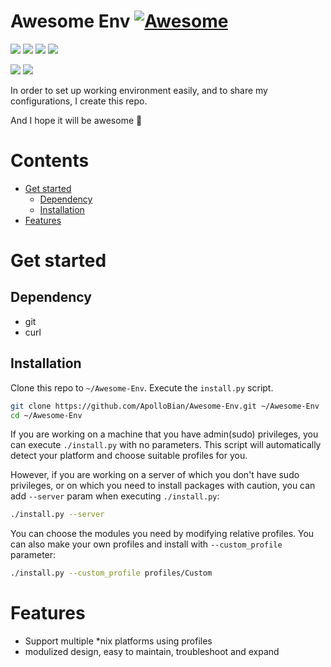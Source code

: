 # Awesome Env [![Awesome](https://awesome.re/badge.svg)](https://awesome.re)
![](https://img.shields.io/badge/version-stable-brightgreen.svg?style=flat-square)
![](https://img.shields.io/badge/language-bash-green.svg?style=flat-square)
![](https://img.shields.io/badge/language-python-green.svg?style=flat-square)
![](https://img.shields.io/badge/platform-ArchLinux%20|%20macOS%20|%20Ubuntu-orange.svg?style=flat-square)

![](https://img.shields.io/badge/license-GPL_License-blue.svg?style=flat-square)
![](https://img.shields.io/github/last-commit/ApolloBian/Awesome-Env.svg?style=flat-square)

In order to set up working environment easily, and to share my configurations, I create this repo.

And I hope it will be awesome :penguin:

# Contents

 - [Get started](#get-started)
    - [Dependency](#dependency)
    - [Installation](#installation)
 - [Features](#features)

# Get started
## Dependency
 - git
 - curl
## Installation
Clone this repo to `~/Awesome-Env`. Execute the `install.py` script.
```bash
git clone https://github.com/ApolloBian/Awesome-Env.git ~/Awesome-Env
cd ~/Awesome-Env
```
If you are working on a machine that you have admin(sudo) privileges, you can execute `./install.py` with no parameters.
This script will automatically detect your platform and choose suitable profiles for you.

However, if you are working on a server of which you don't have sudo privileges, or on which you need to install packages with caution,
you can add `--server` param when executing `./install.py`:
```bash
./install.py --server
```

You can choose the modules you need by modifying relative profiles. You can also make your own profiles and install with `--custom_profile` parameter:
```bash
./install.py --custom_profile profiles/Custom
```


# Features
 - Support multiple \*nix platforms using profiles
 - modulized design, easy to maintain, troubleshoot and expand

